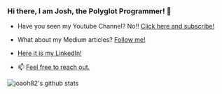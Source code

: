 ### Hi there, I am Josh, the Polyglot Programmer! 👋

 - Have you seen my Youtube Channel? No!! [Click here and subscribe!](https://www.youtube.com/channel/UChPHCzqD9j92zJyTLyWirfQ)
 - What about my Medium articles? [Follow me!](https://medium.com/@joaoh82)
 
 - [Here it is my LinkedIn!](https://www.linkedin.com/in/jo%C3%A3o-henrique-machado-silva-54884815/)
 
 - 📫 [Feel free to reach out.](https://about.me/joaoh82)
 
 ![joaoh82's github stats](https://github-readme-stats.vercel.app/api?username=joaoh82&show_icons=true)

<!--
**joaoh82/joaoh82** is a ✨ _special_ ✨ repository because its `README.md` (this file) appears on your GitHub profile.

Here are some ideas to get you started:

- 🔭 I’m currently working on ...
- 🌱 I’m currently learning ...
- 👯 I’m looking to collaborate on ...
- 🤔 I’m looking for help with ...
- 💬 Ask me about ...
- 📫 How to reach me: ...
- 😄 Pronouns: ...
- ⚡ Fun fact: ...
-->
